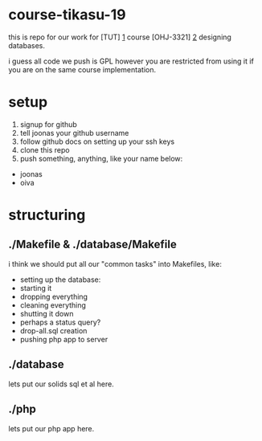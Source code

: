 course-tikasu-19
================

this is repo for our work for [TUT] [1] course [OHJ-3321] [2] designing databases.

i guess all code we push is GPL however you are restricted from using it if you are on the same course implementation.

 [1]: http://www.tut.fi
 [2]: http://www.cs.tut.fi/~tikasu/

setup
=====

 1. signup for github
 2. tell joonas your github username 
 3. follow github docs on setting up your ssh keys
 4. clone this repo
 5. push something, anything, like your name below:
   * joonas
   * oiva

structuring
===========

./Makefile & ./database/Makefile
----------

i think we should put all our "common tasks" into Makefiles, like: 

 * setting up the database: 
  * starting it
  * dropping everything
  * cleaning everything
  * shutting it down 
  * perhaps a status query?
 * drop-all.sql creation
 * pushing php app to server

./database
----------

lets put our solids sql et al here.

./php
----------

lets put our php app here.
